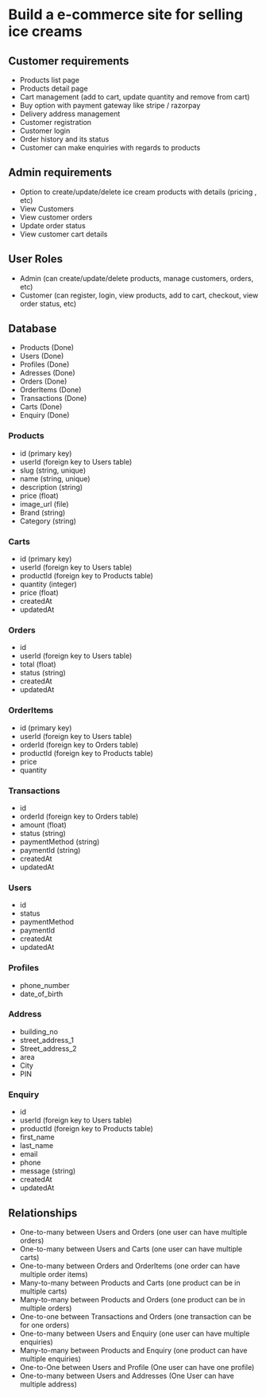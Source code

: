# Build a e-commerce site for selling ice creams

## Customer requirements
- Products list page
- Products detail page
- Cart management (add to cart, update quantity and remove from cart)
- Buy option with payment gateway like stripe / razorpay
- Delivery address management 
- Customer registration
- Customer login
- Order history and its status
- Customer can make enquiries with regards to products

## Admin requirements
- Option to create/update/delete ice cream products with details (pricing , etc)
- View Customers
- View customer orders
- Update order status
- View customer cart details

## User Roles
- Admin (can create/update/delete products, manage customers, orders, etc)
- Customer (can register, login, view products, add to cart, checkout, view order status, etc)

## Database
- Products (Done)
- Users (Done)
- Profiles (Done)
- Adresses (Done)
- Orders (Done)
- OrderItems (Done)
- Transactions (Done)
- Carts (Done)
- Enquiry (Done)

### Products
- id (primary key)
- userId (foreign key to Users table)
- slug (string, unique)
- name (string, unique)
- description (string)
- price (float)
- image_url (file)
- Brand (string)
- Category (string)

### Carts
- id (primary key)
- userId (foreign key to Users table)
- productId (foreign key to Products table)
- quantity (integer)
- price (float)
- createdAt
- updatedAt

### Orders
- id
- userId (foreign key to Users table)
- total (float)
- status (string)
- createdAt
- updatedAt

### OrderItems
- id (primary key)
- userId (foreign key to Users table)
- orderId (foreign key to Orders table)
- productId (foreign key to Products table)
- price
- quantity

### Transactions
- id
- orderId (foreign key to Orders table)
- amount (float)
- status (string)
- paymentMethod (string)
- paymentId (string)
- createdAt
- updatedAt

### Users
- id
- status
- paymentMethod
- paymentId
- createdAt
- updatedAt

### Profiles
- phone_number
- date_of_birth

### Address
- building_no
- street_address_1
- Street_address_2
- area
- City
- PIN

### Enquiry
- id
- userId (foreign key to Users table)
- productId (foreign key to Products table)
- first_name
- last_name
- email
- phone
- message (string)
- createdAt
- updatedAt

## Relationships
- One-to-many between Users and Orders (one user can have multiple orders)
- One-to-many between Users and Carts (one user can have multiple carts)
- One-to-many between Orders and OrderItems (one order can have multiple order items)
- Many-to-many between Products and Carts (one product can be in multiple carts)
- Many-to-many between Products and Orders (one product can be in multiple orders)
- One-to-one between Transactions and Orders (one transaction can be for one orders)
- One-to-many between Users and Enquiry (one user can have multiple enquiries)
- Many-to-many between Products and Enquiry (one product can have multiple enquiries)
- One-to-One between Users and Profile (One user can have one profile)
- One-to-many between Users and Addresses (One User can have multiple address)